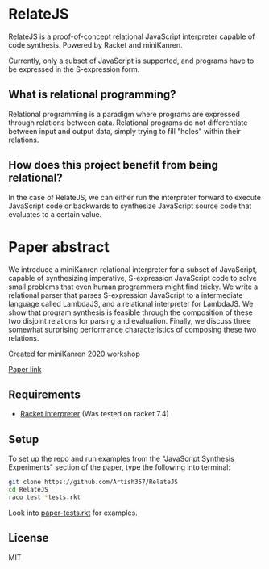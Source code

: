 # RelateJS
RelateJS is a proof-of-concept relational JavaScript interpreter capable of code synthesis. Powered by Racket and miniKanren.

Currently, only a subset of JavaScript is supported, and programs have to be expressed in the S-expression form.

## What is relational programming?
Relational programming is a paradigm where programs are expressed through relations between data. Relational programs do not differentiate between input and output data, simply trying to fill "holes" within their relations.
## How does this project benefit from being relational?
In the case of RelateJS, we can either run the interpreter forward to execute JavaScript code or backwards to synthesize JavaScript source code that evaluates to a certain value.

# Paper abstract
We introduce a miniKanren relational interpreter for a subset of
JavaScript, capable of synthesizing imperative, S-expression JavaScript
code to solve small problems that even human programmers might find tricky.
We write a relational parser that parses S-expression
JavaScript to a intermediate language called LambdaJS, and a relational
interpreter for LambdaJS.  We show that program synthesis is feasible
through the composition of these two disjoint relations for parsing and
evaluation.
Finally, we discuss three somewhat surprising performance characteristics
of composing these two relations.

Created for miniKanren 2020 workshop

[Paper link](example.com)

## Requirements
* [Racket interpreter](https://racket-lang.org/) (Was tested on racket 7.4)

## Setup
To set up the repo and run examples from the "JavaScript Synthesis Experiments" section of the paper, type the following into terminal:
```bash
git clone https://github.com/Artish357/RelateJS
cd RelateJS
raco test *tests.rkt
```
Look into [paper-tests.rkt](paper-tests.rkt) for examples.

## License
MIT
